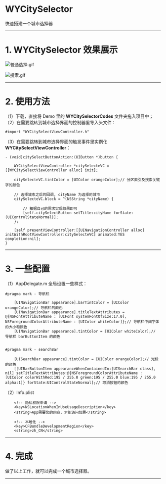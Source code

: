 # WYCitySelector
快速搭建一个城市选择器
***
# 1. WYCitySelector 效果展示

![普通选择.gif](https://github.com/yiyi0202/WYCitySelector/blob/master/普通选择.gif)

![搜索.gif](https://github.com/yiyi0202/WYCitySelector/blob/master/搜索.gif)
***
# 2. 使用方法
（1）下载，直接将 Demo 里的 **WYCitySelectorCodes** 文件夹拖入项目中；
（2）在需要跳转到城市选择界面的控制器里导入头文件：
```
#import "WYCitySelectViewController.h"
```
（3）在需要跳转到城市选择界面的触发事件里实例化  **WYCitySelectViewController**：
```
- (void)citySelectButtonAction:(UIButton *)button {
    
    WYCitySelectViewController *citySelecteVC = [[WYCitySelectViewController alloc] init];
    
    citySelecteVC.tintColor = [UIColor orangeColor];// 分区索引及搜索关键字的颜色
    
    // 选择城市之后的回调, cityName 为选择的城市
    citySelecteVC.block = ^(NSString *cityName) {
        
        // 根据自己的需求实现效果即可
        [self.citySelectButton setTitle:cityName forState:(UIControlStateNormal)];
    };
    
    [self presentViewController:[[UINavigationController alloc] initWithRootViewController:citySelecteVC] animated:YES completion:nil];
}
```
***
# 3. 一些配置
（1）AppDelegate.m 全局设置一些样式：
```
#pragma mark - 导航栏
    
    [UINavigationBar appearance].barTintColor = [UIColor orangeColor];// 导航栏的颜色
    [UINavigationBar appearance].titleTextAttributes = @{NSFontAttributeName : [UIFont systemFontOfSize:17.0], NSForegroundColorAttributeName : [UIColor whiteColor]};// 导航栏中间字体的大小和颜色
    [UINavigationBar appearance].tintColor = [UIColor whiteColor];// 导航栏 barButtonItem 的颜色
    
    
#pragma mark - searchBar
    
    [UISearchBar appearance].tintColor = [UIColor orangeColor];// 光标的颜色
    [[UIBarButtonItem appearanceWhenContainedIn:[UISearchBar class], nil] setTitleTextAttributes:@{NSForegroundColorAttributeName : [UIColor colorWithRed:195 / 255.0 green:195 / 255.0 blue:195 / 255.0 alpha:1]} forState:UIControlStateNormal];// 取消按钮的颜色
```
（2）Info.plist 
```
    <!-- 隐私权限申请 -->
    <key>NSLocationWhenInUseUsageDescription</key>
    <string>App需要您的同意，才能访问位置</string>
```
```
    <!-- 本地化 -->
	<key>CFBundleDevelopmentRegion</key>
	<string>zh_CN</string>
```
***
# 4. 完成
做了以上工作，就可以完成一个城市选择器。
***
